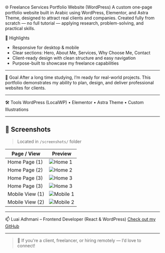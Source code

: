 🌐 Freelance Services Portfolio Website (WordPress)
A custom one-page portfolio website built in Arabic using WordPress, Elementor, and Astra Theme, designed to attract real clients and companies.
Created fully from scratch — no full tutorial — applying research, problem-solving, and practical skills.

🚀 Highlights

- Responsive for desktop & mobile
- Clear sections: Hero, About Me, Services, Why Choose Me, Contact
- Client-ready design with clean structure and easy navigation
- Purpose-built to showcase my freelance capabilities

---

🎯 Goal
After a long time studying, I’m ready for real-world projects.
This portfolio demonstrates my ability to plan, design, and deliver professional websites for clients.

---

🛠️ Tools
WordPress (LocalWP) • Elementor • Astra Theme • Custom Illustrations

---

## 📸 Screenshots

> Located in `/screenshots/` folder

| Page / View        | Preview |
|--------------------|---------|
| Home Page (1)      | ![Home 1](./screenshots/freelancing-1.png) |
| Home Page (2)      | ![Home 2](./screenshots/freelancing-2.png) |
| Home Page (3)      | ![Home 3](./screenshots/freelancing-3.png) |
| Home Page (3)      | ![Home 3](./screenshots/freelancing-3.png) |
| Mobile View (1)    | ![Mobile 1](./screenshots/freelancing-mobile-1.png) |
| Mobile View (2)    | ![Mobile 2](./screenshots/freelancing-mobile-2.png) |

---

📫 Luai Adhmani – Frontend Developer (React & WordPress)
[Check out my GitHub](https://github.com/luaiadhmani)

---

> 💬 If you're a client, freelancer, or hiring remotely — I’d love to connect!
